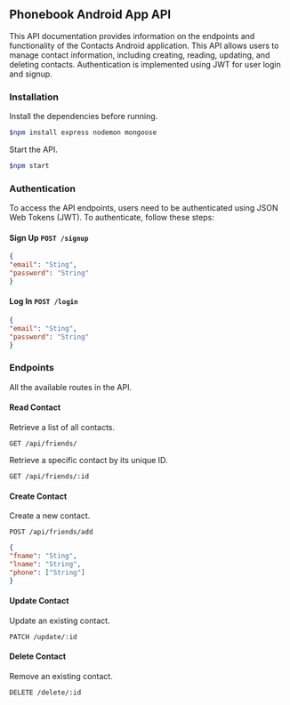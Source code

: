## Phonebook Android App API

This API documentation provides information on the endpoints and functionality of the Contacts Android application. This API allows users to manage contact information, including creating, reading, updating, and deleting contacts. Authentication is implemented using JWT for user login and signup.

### Installation

Install the dependencies before running.

```bash
$npm install express nodemon mongoose
```

Start the API.
```bash
$npm start
```

### Authentication

To access the API endpoints,  users need to be authenticated using JSON Web Tokens (JWT). To authenticate, follow these steps:

#### Sign Up `POST /signup`

```json
{
"email": "Sting",
"password": "String"
}
```


#### Log In `POST /login`

```json
{
"email": "Sting",
"password": "String"
}
```

### Endpoints
All the available routes in the API.

#### Read Contact
Retrieve a list of all contacts.

```
GET /api/friends/
```
Retrieve a specific contact by its unique ID.
```
GET /api/friends/:id
```

#### Create Contact
Create a new contact.
```
POST /api/friends/add
```
```json
{
"fname": "Sting",
"lname": "String",
"phone": ["String"]
}
```

#### Update Contact
Update an existing contact.
```
PATCH /update/:id
```

#### Delete Contact
Remove an existing contact.
```
DELETE /delete/:id
```
